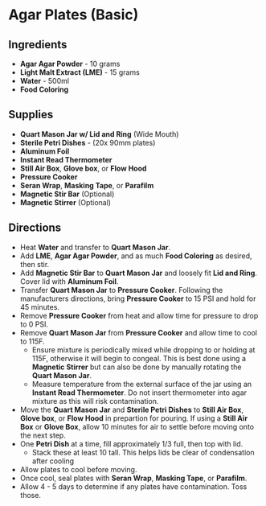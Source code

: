 # Agar Plates (Basic)

## Ingredients
- **Agar Agar Powder** - 10 grams
- **Light Malt Extract (LME)** - 15 grams
- **Water** - 500ml
- **Food Coloring**

## Supplies
- **Quart Mason Jar w/ Lid and Ring** (Wide Mouth)
- **Sterile Petri Dishes** - (20x 90mm plates)
- **Aluminum Foil**
- **Instant Read Thermometer**
- **Still Air Box**, **Glove box**, or **Flow Hood**
- **Pressure Cooker**
- **Seran Wrap**, **Masking Tape**, or **Parafilm**
- **Magnetic Stir Bar** (Optional)
- **Magnetic Stirrer** (Optional)

## Directions
- Heat **Water** and transfer to **Quart Mason Jar**.
- Add **LME**, **Agar Agar Powder**, and as much **Food Coloring** as desired, then stir.
- Add **Magnetic Stir Bar** to **Quart Mason Jar** and loosely fit **Lid and Ring**. Cover lid with **Aluminum Foil**.
- Transfer **Quart Mason Jar** to **Pressure Cooker**. Following the manufacturers directions, bring **Pressure Cooker** to 15 PSI and hold for 45 minutes.
- Remove **Pressure Cooker** from heat and allow time for pressure to drop to 0 PSI.
- Remove **Quart Mason Jar** from **Pressure Cooker** and allow time to cool to 115F.
    - Ensure mixture is periodically mixed while dropping to or holding at 115F, otherwise it will begin to
congeal. This is best done using a **Magnetic Stirrer** but can also be done by manually rotating the **Quart Mason Jar**.
    - Measure temperature from the external surface of the jar using an **Instant Read Thermometer**. Do not insert thermometer into agar mixture as this will risk contamination.
- Move the **Quart Mason Jar** and **Sterile Petri Dishes** to **Still Air Box**, **Glove box**, or **Flow Hood** in prepartion for pouring. If using a **Still Air Box** or **Glove Box**, allow 10 minutes for air to settle before moving onto the next step.
- One **Petri Dish** at a time, fill approximately 1/3 full, then top with lid.
    - Stack these at least 10 tall. This helps lids be clear of condensation after cooling
- Allow plates to cool before moving.
- Once cool, seal plates with **Seran Wrap**, **Masking Tape**, or **Parafilm**.
- Allow 4 - 5 days to determine if any plates have contamination. Toss those.
